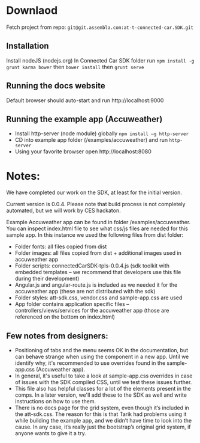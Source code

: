# Downlaod
Fetch project from repo: `git@git.assembla.com:at-t-connected-car.SDK.git`

## Installation
Install nodeJS (nodejs.org)
In Connected Car SDK folder run `npm install -g grunt karma bower`
then `bower install`
then `grunt serve`

## Running the docs website
Default browser should auto-start and run http://localhost:9000

## Running the example app (Accuweather)
- Install http-server (node module) globally `npm install –g http-server`
- CD into example app folder (/examples/accuweather) and run `http-server`
- Using your favorite browser open http://localhost:8080

# Notes:
We have completed our work on the SDK, at least for the initial version.
 
Current version is 0.0.4. Please note that build process is not completely automated, but we will work by CES hackaton.
 
Example Accuweather app can be found in folder /examples/accuweather. You can inspect index.html file to see what css/js files are needed for this sample app. In this instance we used the following files from dist folder:
- Folder fonts: all files copied from dist
- Folder images: all files copied from dist + additional images used in accuweather app
- Folder scripts: connectedCarSDK-tpls-0.0.4.js (sdk toolkit with embedded templates – we recommend that developers use this file during their development)
- Angular.js and angular-route.js is included as we needed it for the accuweather app (these are not distributed with the sdk)
- Folder styles: att-sdk.css, vendor.css and sample-app.css are used
- App folder contains application specific files – controllers/views/services for the accuweather app (those are referenced on the bottom on index.html)

## Few notes from designers:
- Positioning of tabs and the menu seems OK in the documentation, but can behave strange when using the component in a new app. Until we identify why, it's recommended to use overrides found in the sample-app.css (Accuweather app).
- In general, it's useful to take a look at sample-app.css overrides in case of issues with the SDK compiled CSS, until we test these issues further.
- This file also has helpful classes for a lot of the elements present in the comps. In a later version, we'll add these to the SDK as well and write instructions on how to use them.
- There is no docs page for the grid system, even though it’s included in the att-sdk.css. The reason for this is that Tarik had problems using it while building the example app, and we didn’t have time to look into the cause. In any case, it’s really just the bootstrap’s original grid system, if anyone wants to give it a try.